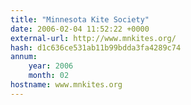 ```yaml
---
title: "Minnesota Kite Society"
date: 2006-02-04 11:52:22 +0000
external-url: http://www.mnkites.org/
hash: d1c636ce531ab11b99bdda3fa4289c74
annum:
    year: 2006
    month: 02
hostname: www.mnkites.org
---
```



